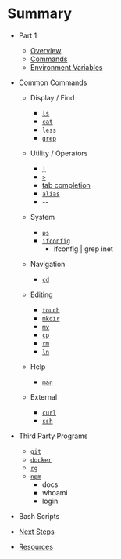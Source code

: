 # Summary

* Part 1
    * [Overview](/lessons/00-shells-terminals-command-lines.md)
    * [Commands](/lessons/00-commands.md)
    * [Environment Variables](/lessons/99-environment-variables.md)
* Common Commands
    * Display / Find
      * [`ls`](/commands/ls.md)
      * [`cat`](/commands/cat.md)
      * [`less`](/commands/less.md)
      * [`grep`](/commands/grep.md)

    * Utility / Operators
      * [`|`](/commands/pipe.md)
      * [`>`](/commands/redirection.md)
      * [tab completion](/commands/tab-completion.md)
      * [`alias`](/commands/alias.md)
      * --

    * System
      * [`ps`](/commands/ps.md)
      * [`ifconfig`](/commands/ifconfig.md)
        - ifconfig | grep inet

    * Navigation
      * [`cd`](/commands/cd.md)

    * Editing
      * [`touch`](/commands/touch.md)
      * [`mkdir`](/commands/mkdir.md)
      * [`mv`](/commands/mv.md)
      * [`cp`](/commands/cp.md)
      * [`rm`](/commands/rm.md)
      * [`ln`](/commands/ln.md)

    * Help
      * [`man`](/commands/man.md)

    * External
      * [`curl`](/commands/curl.md)
      * [`ssh`](/commands/ssh.md)

* Third Party Programs
    * [`git`](/commands/git.md)
    * [`docker`](/commands/docker.md)
    * [`rg`](/commands/docker.md)
    * [`npm`](/commands/docker.md)
      * docs
      * whoami
      * login

* Bash Scripts

* [Next Steps](lessons/99-next-steps.md)

* [Resources](resources.md)




